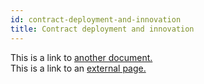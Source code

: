 ```yaml
---
id: contract-deployment-and-innovation
title: Contract deployment and innovation
---
```


This is a link to [another document.](doc3.md)  
This is a link to an [external page.](http://www.example.com)
